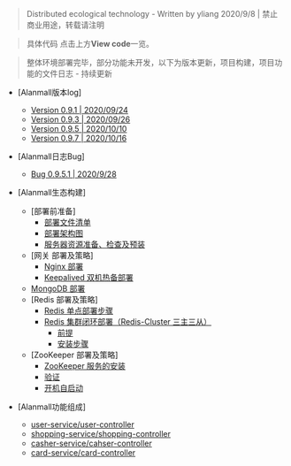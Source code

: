 > Distributed ecological technology - Written by yliang 2020/9/8 | 禁止商业用途，转载请注明

> 具体代码 点击上方**View code**一览。

> 整体环境部署完毕，部分功能未开发，以下为版本更新，项目构建，项目功能的文件日志 - 持续更新

* [Alanmall版本log]
  * [Version 0.9.1  |  2020/09/24](https://github.com/YangLiang-SoftWise/Alanmall/blob/master/temp/version%200.9.8.1.md)
  * [Version 0.9.3  |  2020/09/26](https://github.com/YangLiang-SoftWise/Alanmall/blob/master/temp/version%200.9.8.1.md)
  * [Version 0.9.5  |  2020/10/10](https://github.com/YangLiang-SoftWise/Alanmall/blob/master/temp/version%200.9.8.1.md)
  * [Version 0.9.7  |  2020/10/16](https://github.com/YangLiang-SoftWise/Alanmall/blob/master/temp/version%200.9.8.1.md)
  
* [Alanmall日志Bug]
  * [Bug 0.9.5.1  |  2020/9/28](https://github.com/YangLiang-SoftWise/Alanmall/blob/master/temp/version%200.9.8.1.md)
  
  
  
* [Alanmall生态构建]
  * [部署前准备]
    * [部署文件清单](https://github.com/YangLiang-SoftWise/Alanmall/blob/master/temp/%E9%83%A8%E7%BD%B2%E5%87%86%E5%A4%87.md)
    * [部署架构图](https://github.com/YangLiang-SoftWise/Alanmall/blob/master/temp/%E9%83%A8%E7%BD%B2%E5%87%86%E5%A4%87.md)
    * [服务器资源准备、检查及预装](https://github.com/YangLiang-SoftWise/Alanmall/blob/master/temp/%E9%83%A8%E7%BD%B2%E5%87%86%E5%A4%87.md)
  * [网关 部署及策略]
    * [Nginx 部署](https://github.com/YangLiang-SoftWise/Alanmall/blob/master/temp/%E7%BD%91%E5%85%B3%E9%83%A8%E7%BD%B2%E5%8F%8A%E7%AD%96%E7%95%A5.md)
    * [Keepalived 双机热备部署](https://github.com/YangLiang-SoftWise/Alanmall/blob/master/temp/%E7%BD%91%E5%85%B3%E9%83%A8%E7%BD%B2%E5%8F%8A%E7%AD%96%E7%95%A5.md)
  * [MongoDB 部署](https://github.com/YangLiang-SoftWise/Alanmall/blob/master/temp/%E9%83%A8%E7%BD%B2%E5%87%86%E5%A4%87.md)
  * [Redis 部署及策略]
    * [Redis 单点部署步骤](https://github.com/YangLiang-SoftWise/Alanmall/blob/master/temp/Redis%E9%83%A8%E7%BD%B2%E5%8F%8A%E7%AD%96%E7%95%A5.md)
    * [Redis 集群闭环部署（Redis\-Cluster 三主三从）](https://github.com/YangLiang-SoftWise/Alanmall/blob/master/temp/Redis%E9%83%A8%E7%BD%B2%E5%8F%8A%E7%AD%96%E7%95%A5.md)
      * [前提](https://github.com/YangLiang-SoftWise/Alanmall/blob/master/temp/Redis%E9%83%A8%E7%BD%B2%E5%8F%8A%E7%AD%96%E7%95%A5.md)
      * [安装步骤](https://github.com/YangLiang-SoftWise/Alanmall/blob/master/temp/Redis%E9%83%A8%E7%BD%B2%E5%8F%8A%E7%AD%96%E7%95%A5.md)
  * [ZooKeeper 部署及策略]
    * [ZooKeeper 服务的安装](https://github.com/YangLiang-SoftWise/Alanmall/blob/master/temp/Zookeeper%E9%83%A8%E7%BD%B2%E5%8F%8A%E7%AD%96%E7%95%A5.md)
    * [验证](https://github.com/YangLiang-SoftWise/Alanmall/blob/master/temp/Zookeeper%E9%83%A8%E7%BD%B2%E5%8F%8A%E7%AD%96%E7%95%A5.md)
    * [开机自启动](https://github.com/YangLiang-SoftWise/Alanmall/blob/master/temp/Zookeeper%E9%83%A8%E7%BD%B2%E5%8F%8A%E7%AD%96%E7%95%A5.md)

* [Alanmall功能组成]
  * [user-service/user-controller](https://github.com/YangLiang-SoftWise/Alanmall/blob/master/temp/Alanmall%E5%8A%9F%E8%83%BD%E7%BB%84%E6%88%90.md)
  * [shopping-service/shopping-controller](https://github.com/YangLiang-SoftWise/Alanmall/blob/master/temp/Alanmall%E5%8A%9F%E8%83%BD%E7%BB%84%E6%88%90.md)
  * [casher-service/cahser-controller](https://github.com/YangLiang-SoftWise/Alanmall/blob/master/temp/Alanmall%E5%8A%9F%E8%83%BD%E7%BB%84%E6%88%90.md)
  * [card-service/card-controller](https://github.com/YangLiang-SoftWise/Alanmall/blob/master/temp/Alanmall%E5%8A%9F%E8%83%BD%E7%BB%84%E6%88%90.md)
